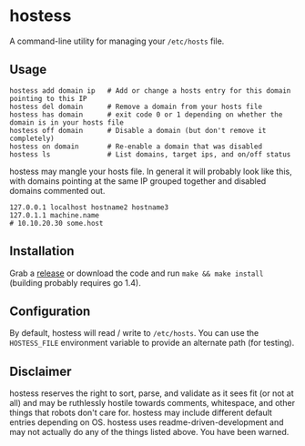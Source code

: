 # hostess

A command-line utility for managing your `/etc/hosts` file.

## Usage

    hostess add domain ip   # Add or change a hosts entry for this domain pointing to this IP
    hostess del domain      # Remove a domain from your hosts file
    hostess has domain      # exit code 0 or 1 depending on whether the domain is in your hosts file
    hostess off domain      # Disable a domain (but don't remove it completely)
    hostess on domain       # Re-enable a domain that was disabled
    hostess ls              # List domains, target ips, and on/off status
    
hostess may mangle your hosts file. In general it will probably look like this, with domains pointing at the same IP grouped together and disabled domains commented out.

    127.0.0.1 localhost hostname2 hostname3
    127.0.1.1 machine.name
    # 10.10.20.30 some.host
    
## Installation

Grab a [release](https://github.com/cbednarski/hostess/releases) or download the code and run `make && make install` (building probably requires go 1.4).

## Configuration

By default, hostess will read / write to `/etc/hosts`. You can use the `HOSTESS_FILE` environment variable to provide an alternate path (for testing).

## Disclaimer
    
hostess reserves the right to sort, parse, and validate as it sees fit (or not at all) and may be ruthlessly hostile towards comments, whitespace, and other things that robots don't care for. hostess may include different default entries depending on OS. hostess uses readme-driven-development and may not actually do any of the things listed above. You have been warned.
